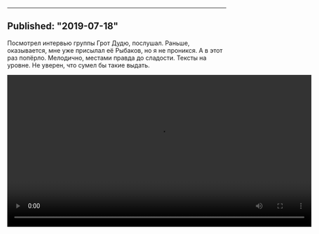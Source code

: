 ----
Published: "2019-07-18"
----
Посмотрел интервью группы Грот Дудю, послушал. Раньше, оказывается, мне уже присылал её Рыбаков, но я не проникся. А в этот раз попёрло. Мелодично, местами правда до сладости. Тексты на уровне. Не уверен, что сумел бы такие выдать.

<video width='700' controls>
  <source src="https://radar.lv/files/Grot.mp4" type="video/mp4">


Или вот мощная песня, ловко закручен текст.

<audio controls>
<source src='/files/ГРОТ- Поговорить.mp3'>
</audio>

<div id='rg_embed_link_4439617' class='rg_embed_link' data-song-id='4439617'>Read <a href='https://genius.com/Grot--lyrics'>“Поговорить” by Грот (Grot)</a> on Genius</div> <script crossorigin src='//genius.com/songs/4439617/embed.js'></script>
<!--stackedit_data:
eyJoaXN0b3J5IjpbMTI1MDA4MjUzMSwtMTYxMjA1NzgyMSwtMT
kxMDE2MDEwMCwtNjMyNzk0NDE0LDI5MjgyNzAwXX0=
-->